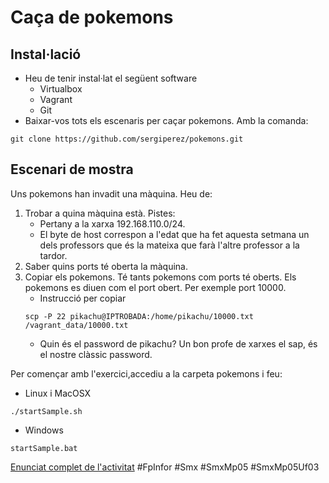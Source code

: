 # Caça de pokemons

## Instal·lació
- Heu de tenir instal·lat el següent software
    - Virtualbox
    - Vagrant
    - Git
- Baixar-vos tots els escenaris per caçar pokemons. Amb la comanda:
```git=
git clone https://github.com/sergiperez/pokemons.git
```

## Escenari de mostra

Uns pokemons han invadit una màquina. Heu de:

1. Trobar a quina màquina està. Pistes:
   - Pertany a la xarxa 192.168.110.0/24.
   - El byte de host correspon a l'edat que ha fet aquesta setmana un dels professors que és la mateixa que farà l'altre professor a la tardor.
2. Saber quins ports té oberta la màquina.
3. Copiar els pokemons. Té tants pokemons com ports té oberts. Els pokemons es diuen com el port obert. Per exemple port 10000.
   - Instrucció per copiar 
   ```bash=
   scp -P 22 pikachu@IPTROBADA:/home/pikachu/10000.txt /vagrant_data/10000.txt
   ```
   - Quin és el password de pikachu? Un bon profe de xarxes el sap, és el nostre clàssic password.
   
Per començar amb l'exercici,accediu a la carpeta pokemons i feu:
- Linux i MacOSX
```bash=
./startSample.sh
```
- Windows 
```batch=
startSample.bat
```

[Enunciat complet de l'activitat](https://docs.google.com/document/d/1l-bYDuX36Xezo3KtNIRWGQGdH0ll4x1YD2tuHaEjfvE/edit?usp=sharing)
#FpInfor #Smx #SmxMp05 #SmxMp05Uf03
